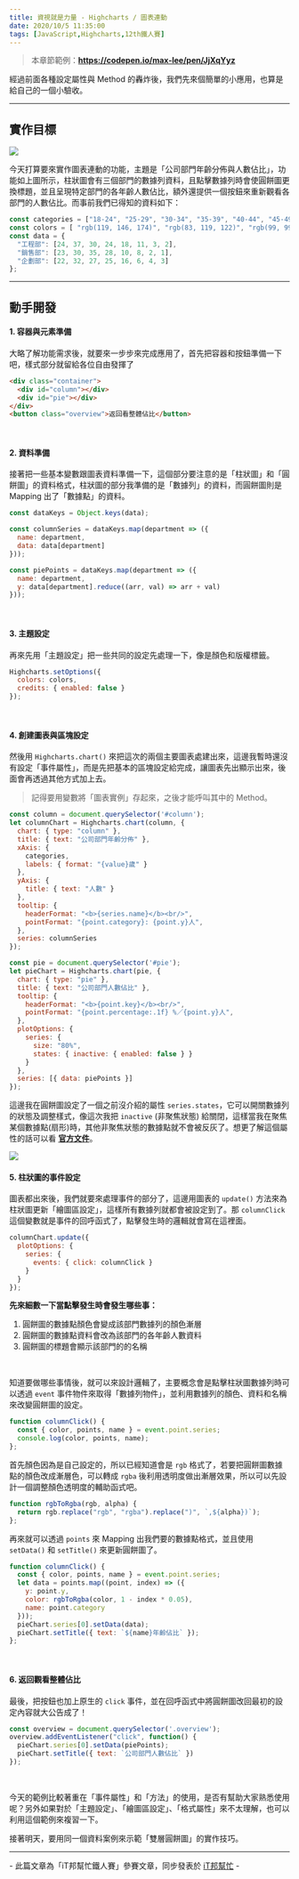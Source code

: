 ```yaml
---
title: 資視就是力量 - Highcharts / 圖表連動
date: 2020/10/5 11:35:00
tags: [JavaScript,Highcharts,12th鐵人賽]
---
```


> 本章節範例：**https://codepen.io/max-lee/pen/JjXqYyz**

經過前面各種設定屬性與 Method 的轟炸後，我們先來個簡單的小應用，也算是給自己的一個小驗收。

---

## 實作目標

![](/img/content/highcharts-21/case.gif)

今天打算要來實作圖表連動的功能，主題是「公司部門年齡分佈與人數佔比」，功能如上圖所示，柱狀圖會有三個部門的數據列資料，且點擊數據列時會使圓餅圖更換標題，並且呈現特定部門的各年齡人數佔比，額外還提供一個按鈕來重新觀看各部門的人數佔比。而事前我們已得知的資料如下：

```javascript
const categories = ["18-24", "25-29", "30-34", "35-39", "40-44", "45-49", "50-54", "55+"];
const colors = [ "rgb(119, 146, 174)", "rgb(83, 119, 122)", "rgb(99, 99, 104)"];
const data = {
  "工程部": [24, 37, 30, 24, 18, 11, 3, 2],
  "銷售部": [23, 30, 35, 28, 10, 8, 2, 1],
  "企劃部": [22, 32, 27, 25, 16, 6, 4, 3]
};
```
---

## 動手開發

#### 1. 容器與元素準備

大略了解功能需求後，就要來一步步來完成應用了，首先把容器和按鈕準備一下吧，樣式部分就留給各位自由發揮了

```html
<div class="container">
  <div id="column"></div>
  <div id="pie"></div>
</div>
<button class="overview">返回看整體佔比</button>
```

<br/>

#### 2. 資料準備

接著把一些基本變數跟圖表資料準備一下，這個部分要注意的是「柱狀圖」和「圓餅圖」的資料格式，柱狀圖的部分我準備的是「數據列」的資料，而圓餅圖則是 Mapping 出了「數據點」的資料。

```javascript
const dataKeys = Object.keys(data);

const columnSeries = dataKeys.map(department => ({
  name: department,
  data: data[department]
}));

const piePoints = dataKeys.map(department => ({
  name: department,
  y: data[department].reduce((arr, val) => arr + val)
}));
```

<br/>

#### 3. 主題設定

再來先用「主題設定」把一些共同的設定先處理一下，像是顏色和版權標籤。

```javascript
Highcharts.setOptions({
  colors: colors,
  credits: { enabled: false }
});
```

<br/>

#### 4. 創建圖表與區塊設定

然後用 `Highcharts.chart()` 來把這次的兩個主要圖表處建出來，這邊我暫時還沒有設定「事件屬性」，而是先把基本的區塊設定給完成，讓圖表先出顯示出來，後面會再透過其他方式加上去。

> 記得要用變數將「圖表實例」存起來，之後才能呼叫其中的 Method。

```javascript
const column = document.querySelector('#column');
let columnChart = Highcharts.chart(column, {
  chart: { type: "column" },
  title: { text: "公司部門年齡分佈" },
  xAxis: {
    categories,
    labels: { format: "{value}歲" }
  },
  yAxis: { 
    title: { text: "人數" } 
  },
  tooltip: {
    headerFormat: "<b>{series.name}</b><br/>",
    pointFormat: "{point.category}: {point.y}人",
  },
  series: columnSeries
});

const pie = document.querySelector('#pie');
let pieChart = Highcharts.chart(pie, {
  chart: { type: "pie" },
  title: { text: "公司部門人數佔比" },
  tooltip: {
    headerFormat: "<b>{point.key}</b><br/>",
    pointFormat: "{point.percentage:.1f} %／{point.y}人",
  },
  plotOptions: {
    series: {
      size: "80%",
      states: { inactive: { enabled: false } }
    }
  },
  series: [{ data: piePoints }]
});
```

這邊我在圓餅圖設定了一個之前沒介紹的屬性 `series.states`，它可以開關數據列的狀態及調整樣式，像這次我把 `inactive` (非聚焦狀態) 給關閉，這樣當我在聚焦某個數據點(扇形)時，其他非聚焦狀態的數據點就不會被反灰了。想更了解這個屬性的話可以看 **[官方文件](https://api.highcharts.com/highcharts/series.line.states)**。

<img src="/img/content/highcharts-21/state.png" style="max-width: 800px;" />

<br/>

#### 5. 柱狀圖的事件設定

圖表都出來後，我們就要來處理事件的部分了，這邊用圖表的 `update()` 方法來為柱狀圖更新「繪圖區設定」，這樣所有數據列就都會被設定到了。那 `columnClick` 這個變數就是事件的回呼函式了，點擊發生時的邏輯就會寫在這裡面。

```javascript
columnChart.update({
  plotOptions: {
    series: {
      events: { click: columnClick }
    }
  }
});
```

**先來細數一下當點擊發生時會發生哪些事：**

1. 圓餅圖的數據點顏色會變成該部門數據列的顏色漸層
2. 圓餅圖的數據點資料會改為該部門的各年齡人數資料
3. 圓餅圖的標題會顯示該部門的的名稱

<br/>

知道要做哪些事情後，就可以來設計邏輯了，主要概念會是點擊柱狀圖數據列時可以透過 `event` 事件物件來取得「數據列物件」，並利用數據列的顏色、資料和名稱來改變圓餅圖的設定。

```javascript
function columnClick() {
  const { color, points, name } = event.point.series;
  console.log(color, points, name);
};
```

首先顏色因為是自己設定的，所以已經知道會是 `rgb` 格式了，若要把圓餅圖數據點的顏色改成漸層色，可以轉成 `rgba` 後利用透明度做出漸層效果，所以可以先設計一個調整顏色透明度的輔助函式吧。

```javascript
function rgbToRgba(rgb, alpha) {
  return rgb.replace("rgb", "rgba").replace(")", `,${alpha})`);
};
```

再來就可以透過 `points` 來 Mapping 出我們要的數據點格式，並且使用 `setData()` 和 `setTitle()` 來更新圓餅圖了。


```javascript
function columnClick() {
  const { color, points, name } = event.point.series;
  let data = points.map((point, index) => ({
    y: point.y,
    color: rgbToRgba(color, 1 - index * 0.05),
    name: point.category
  }));
  pieChart.series[0].setData(data);
  pieChart.setTitle({ text: `${name}年齡佔比` });
};
```

<br/>

#### 6. 返回觀看整體佔比

最後，把按鈕也加上原生的 `click` 事件，並在回呼函式中將圓餅圖改回最初的設定內容就大公告成了！

```javascript
const overview = document.querySelector('.overview');
overview.addEventListener("click", function() {
  pieChart.series[0].setData(piePoints);
  pieChart.setTitle({ text: `公司部門人數佔比` })
});
```

<br/>

今天的範例比較著重在「事件屬性」和「方法」的使用，是否有幫助大家熟悉使用呢？另外如果對於「主題設定」、「繪圖區設定」、「格式屬性」來不太理解，也可以利用這個範例來複習一下。

接著明天，要用同一個資料案例來示範「雙層圓餅圖」的實作技巧。

---

\- 此篇文章為「iT邦幫忙鐵人賽」參賽文章，同步發表於 [iT邦幫忙](https://ithelp.ithome.com.tw/articles/10249008) -
